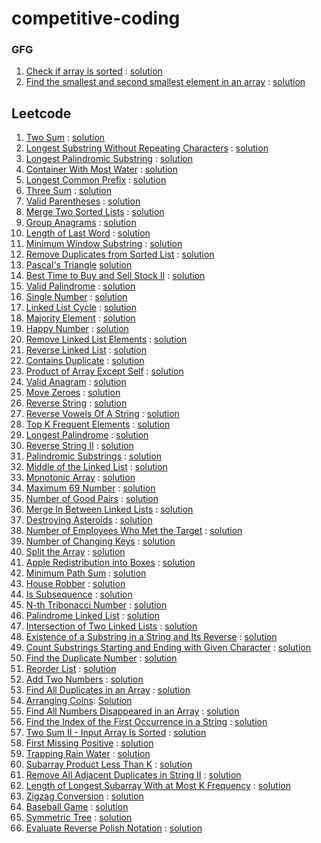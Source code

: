 ﻿# competitive-coding

### GFG
1. [Check if array is sorted](https://www.geeksforgeeks.org/problems/check-if-an-array-is-sorted0701/1) : [solution](gfg/CheckIfArrayIsSorted/)
2. [Find the smallest and second smallest element in an array](https://www.geeksforgeeks.org/problems/find-the-smallest-and-second-smallest-element-in-an-array3226/1) : [solution](gfg/FindTheSmallestAndSecondSmallestElementInAnArray/)

## Leetcode
1. [Two Sum](https://leetcode.com/problems/two-sum/) : [solution](https://github.com/anoopraju31/competitive-coding/tree/main/leetcode/1_TwoSum)
2. [Longest Substring Without Repeating Characters](https://leetcode.com/problems/longest-substring-without-repeating-characters/) : [solution](https://github.com/anoopraju31/competitive-coding/tree/main/leetcode/3_LongestSubstringWithoutRepeatingCharacters)
3. [Longest Palindromic Substring](https://leetcode.com/problems/longest-palindromic-substring/) : [solution](https://github.com/anoopraju31/competitive-coding/tree/main/leetcode/5_LongestPalindromicSubstring)
4. [Container With Most Water](https://leetcode.com/problems/container-with-most-water/) : [solution](https://github.com/anoopraju31/competitive-coding/tree/main/leetcode/11_ContainerWithMostWater)
5. [Longest Common Prefix](https://leetcode.com/problems/longest-common-prefix) : [solution](https://github.com/anoopraju31/competitive-coding/tree/main/leetcode/14_LongestCommonPrefix)
6. [Three Sum](https://leetcode.com/problems/3sum/) : [solution](https://github.com/anoopraju31/competitive-coding/tree/main/leetcode/15_3Sum)
7. [Valid Parentheses](https://leetcode.com/problems/valid-parentheses/) : [solution](https://github.com/anoopraju31/competitive-coding/tree/main/leetcode/20_ValidParenthese)
8. [Merge Two Sorted Lists](https://leetcode.com/problems/merge-two-sorted-lists/description/) : [solution](leetcode/21_MergeTwoSortedLists/)
9. [Group Anagrams](https://leetcode.com/problems/group-anagrams/) : [solution](https://github.com/anoopraju31/competitive-coding/tree/main/leetcode/49_groupAnagram)
10. [Length of Last Word](https://leetcode.com/problems/length-of-last-word/description/) : [solution](https://github.com/anoopraju31/competitive-coding/tree/main/leetcode/58_LengthOfLastWord)
11. [Minimum Window Substring](https://leetcode.com/problems/minimum-window-substring/) : [solution](https://github.com/anoopraju31/competitive-coding/tree/main/leetcode/76_Minimum%20WindowSubstring)
12. [Remove Duplicates from Sorted List](https://leetcode.com/problems/remove-duplicates-from-sorted-list/) : [solution](leetcode/83_RemoveDuplicatesFromSortedList/)
13. [Pascal's Triangle](https://leetcode.com/problems/pascals-triangle/) [solution](https://github.com/anoopraju31/competitive-coding/tree/main/leetcode/118_PascalsTriangle)
14. [Best Time to Buy and Sell Stock II](https://leetcode.com/problems/best-time-to-buy-and-sell-stock-ii/) : [solution](https://github.com/anoopraju31/competitive-coding/tree/main/leetcode/122_BestTimeToBuyAndSellStockII)
15. [Valid Palindrome](https://leetcode.com/problems/valid-palindrome/) : [solution](https://github.com/anoopraju31/competitive-coding/tree/main/leetcode/125_ValidPalindrome)
16. [Single Number](https://leetcode.com/problems/single-number/) : [solution](https://github.com/anoopraju31/competitive-coding/tree/main/leetcode/136_SingleNumber)
17. [Linked List Cycle](https://leetcode.com/problems/linked-list-cycle/) : [solution](leetcode/141_LinkedListCycle/)
18. [Majority Element](https://leetcode.com/problems/majority-element) : [solution](https://github.com/anoopraju31/competitive-coding/tree/main/leetcode/169_MajorityElement)
19. [Happy Number](https://leetcode.com/problems/happy-number/) : [solution](https://github.com/anoopraju31/competitive-coding/tree/main/leetcode/202_HappyNumber)
20. [Remove Linked List Elements](https://leetcode.com/problems/remove-linked-list-elements/) : [solution](leetcode/203_RemoveLinkedListElements/)
21. [Reverse Linked List](https://leetcode.com/problems/reverse-linked-list/) : [solution](leetcode/206_ReverseLinkedList/)
22. [Contains Duplicate](https://leetcode.com/problems/contains-duplicate/) : [solution](leetcode/2126_DestroyingAsteroids/)
23. [Product of Array Except Self](https://leetcode.com/problems/product-of-array-except-self/description/) : [solution](leetcode/238_ProductOfArrayExceptSelf/)
24. [Valid Anagram](https://leetcode.com/problems/valid-anagram/) : [solution](leetcode/242_ValidAnagram/)
25. [Move Zeroes](https://leetcode.com/problems/move-zeroes) : [solution](https://github.com/anoopraju31/competitive-coding/tree/main/leetcode/283_MoveZeroes)
26. [Reverse String](https://leetcode.com/problems/reverse-string/) : [solution](https://github.com/anoopraju31/competitive-coding/tree/main/leetcode/344_ReverseString)
27. [Reverse Vowels Of A String](https://leetcode.com/problems/reverse-vowels-of-a-string) : [solution](https://github.com/anoopraju31/competitive-coding/tree/main/leetcode/345_ReverseVowelsOfAString)
28. [Top K Frequent Elements](https://leetcode.com/problems/top-k-frequent-elements/) : [solution](leetcode/347_TopKFrequentElements/)
29. [Longest Palindrome](https://leetcode.com/problems/longest-palindrome/) : [solution](leetcode/409_LongestPalindrome/)
30. [Reverse String II](https://leetcode.com/problems/reverse-string-ii/) : [solution](https://github.com/anoopraju31/competitive-coding/tree/main/leetcode/541_ReverseStringII)
31. [Palindromic Substrings](https://leetcode.com/problems/palindromic-substrings) : [solution](https://github.com/anoopraju31/competitive-coding/tree/main/leetcode/647_PalindromicSubstrings)
32. [Middle of the Linked List](https://leetcode.com/problems/middle-of-the-linked-list/) : [solution](leetcode//876_MiddleOfTheLinkedList/)
33. [Monotonic Array](https://leetcode.com/problems/monotonic-array/) : [solution](https://github.com/anoopraju31/competitive-coding/tree/main/leetcode/896_MonotonicArray)
34. [Maximum 69 Number](https://leetcode.com/problems/maximum-69-number/description/) : [solution](leetcode/1323_Maximum69Number/)
35. [Number of Good Pairs](https://leetcode.com/problems/number-of-good-pairs/description/) : [solution](leetcode/1512_NumberOfGoodPairs/)
36. [Merge In Between Linked Lists](https://leetcode.com/problems/merge-in-between-linked-lists/description/) : [solution](leetcode/1669_MergeInBetweenLinkedLists/)
37. [Destroying Asteroids](https://leetcode.com/problems/destroying-asteroids/description/) : [solution](leetcode/2126_DestroyingAsteroids/)
38. [Number of Employees Who Met the Target](https://leetcode.com/problems/number-of-employees-who-met-the-target/description/) : [solution](leetcode/2798_NumberOfEmployeesWhoMetTheTarget/)
39. [Number of Changing Keys](https://leetcode.com/problems/number-of-changing-keys/description/) : [solution](leetcode/3019_NumberOfChangingKeys/)
40. [Split the Array](https://leetcode.com/problems/split-the-array/description/) : [solution](leetcode/3046_SplitTheArray/)
41. [Apple Redistribution into Boxes](https://leetcode.com/problems/apple-redistribution-into-boxes/description/) : [solution](leetcode/3074_AppleRedistributionIntoBoxes/)
42. [Minimum Path Sum](https://leetcode.com/problems/minimum-path-sum/) : [solution](leetcode/64_MinimumPathSum/)
43. [House Robber](https://leetcode.com/problems/house-robber/) : [solution](leetcode/198_HouseRobber/)
44. [Is Subsequence](https://leetcode.com/problems/is-subsequence/) : [solution](leetcode/392_IsSubsequence/)
45. [N-th Tribonacci Number](https://leetcode.com/problems/n-th-tribonacci-number/) : [solution](leetcode/1137_N-thTribonacciNumber/)
46. [Palindrome Linked List](https://leetcode.com/problems/palindrome-linked-list/) : [solution](leetcode/234_PalindromeLinkedList/)
47. [Intersection of Two Linked Lists](https://leetcode.com/problems/intersection-of-two-linked-lists/) : [solution](leetcode/160_IntersectionOfTwoLinkedLists/)
48. [Existence of a Substring in a String and Its Reverse](https://leetcode.com/problems/existence-of-a-substring-in-a-string-and-its-reverse/) : [solution](leetcode/3083_ExistenceOfASubstringInAStringAndItsReverse/)
49. [Count Substrings Starting and Ending with Given Character](https://leetcode.com/problems/count-substrings-starting-and-ending-with-given-character/) : [solution](leetcode/3084_CountSubstringsStartingAndEndingWithGivenCharacter/)
50. [Find the Duplicate Number](https://leetcode.com/problems/find-the-duplicate-number/) : [solution](leetcode/287_FindTheDuplicateNumber/)
51. [Reorder List](https://leetcode.com/problems/reorder-list/) : [solution](leetcode/143_ReorderList/)
52. [Add Two Numbers](https://leetcode.com/problems/add-two-numbers/) : [solution](leetcode/2_AddTwoNumbers/)
53. [Find All Duplicates in an Array](https://leetcode.com/problems/find-all-duplicates-in-an-array/) : [solution](leetcode/442_FindAllDuplicatesInAnArray/)
54. [Arranging Coins](https://leetcode.com/problems/arranging-coins/): [Solution](leetcode/441_ArrangingCoins/)
55. [Find All Numbers Disappeared in an Array](https://leetcode.com/problems/find-all-numbers-disappeared-in-an-array/) : [solution](leetcode/448_FindAllNumbersDisappearedInAnArray/)
56. [Find the Index of the First Occurrence in a String](https://leetcode.com/problems/find-the-index-of-the-first-occurrence-in-a-string/) : [solution](leetcode/28_FindTheIndexOfTheFirstOccurrenceInAString/)
57. [Two Sum II - Input Array Is Sorted](https://leetcode.com/problems/two-sum-ii-input-array-is-sorted/) : [solution](leetcode/167_TwoSum_II_InputArrayIsSorted/)
58. [First Missing Positive](https://leetcode.com/problems/first-missing-positive/) : [solution](leetcode/41_FirstMissingPositive/)
59. [Trapping Rain Water](https://leetcode.com/problems/trapping-rain-water/description/) : [solution](leetcode/42_TrappingRainWater/)
60. [Subarray Product Less Than K](https://leetcode.com/problems/subarray-product-less-than-k) : [solution](leetcode/713_SubarrayProductLessThanK/)
61. [Remove All Adjacent Duplicates in String II](https://leetcode.com/problems/remove-all-adjacent-duplicates-in-string-ii/) : [solution](leetcode/1209_RemoveAllAdjacentDuplicatesInStringII/)
62. [Length of Longest Subarray With at Most K Frequency](https://leetcode.com/problems/length-of-longest-subarray-with-at-most-k-frequency) : [solution](leetcode/2958_LengthOfLongestSubarrayWithAtMostKFrequency/)
63. [Zigzag Conversion](https://leetcode.com/problems/zigzag-conversion/description/) : [solution](leetcode/6_ZigzagConversion)
64. [Baseball Game](https://leetcode.com/problems/baseball-game/) : [solution](leetcode/682_BaseballGame/)
65. [Symmetric Tree](https://leetcode.com/problems/symmetric-tree) : [solution](leetcode/101_SymmetricTree/)
66. [Evaluate Reverse Polish Notation](https://leetcode.com/problems/evaluate-reverse-polish-notation/) : [solution](leetcode/150_EvaluateReversePolishNotation/)